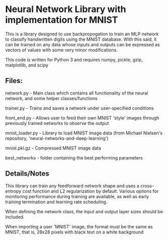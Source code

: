 # Neural Network Library with implementation for MNIST

This is a library designed to use backpropogation to train an MLP network to
classify handwritten digits using the MNIST database. With this said, it can be
trained on any data whose inputs and outputs can be expressed as  vectors of 
values with some very minor modifications. 

This code is written for Python 3 and requires numpy, pickle, gzip, matplotlib, 
and scipy


## Files:

network.py - Main class which contains all functionality of the neural network,
			 and some helper classes/functions

trainer.py - Trains and saves a network under user-specified conditions

front_end.py - Allows user to feed their own MNIST 'style' images through 
			   previously trained networks to observe the output

mnist_loader.py - Library to load MNIST image data 
	(from Michael Nielsen's repository, 'neural-networks-and-deep-learning')

mnist.pkl.gz - Compressed MNIST image data

best_networks - folder containing the best performing parameters


## Details/Notes

This library can train any feedforward network shape and uses a cross-entropy
cost function and L2 regularization by default. Various options for 
monitoring performance during training are available, as well as early 
training termination and learning rate scheduling. 

When defining the network class, the input and output layer sizes should be 
included. 

When importing a user 'MNIST' image, the format must be the same as MNIST,
that is, 28x28 pixels with black text on a white background

